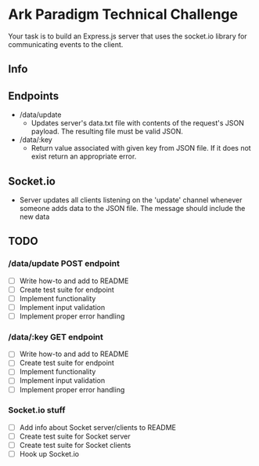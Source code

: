 # Ark Paradigm Technical Challenge
Your task is to build an Express.js server that uses the socket.io library for communicating events to the client.

## Info

## Endpoints
- /data/update
    - Updates server's data.txt file with contents of the request's JSON payload. The resulting file must be valid JSON.
- /data/:key
    - Return value associated with given key from JSON file. If it does not exist return an appropriate error.

## Socket.io
- Server updates all clients listening on the 'update' channel whenever someone adds data to the JSON file. The message should include the new data

## TODO

### /data/update POST endpoint
- [ ] Write how-to and add to README
- [ ] Create test suite for endpoint
- [ ] Implement functionality
- [ ] Implement input validation
- [ ] Implement proper error handling

### /data/:key GET endpoint
- [ ] Write how-to and add to README
- [ ] Create test suite for endpoint
- [ ] Implement functionality
- [ ] Implement input validation
- [ ] Implement proper error handling

### Socket.io stuff
- [ ] Add info about Socket server/clients to README
- [ ] Create test suite for Socket server
- [ ] Create test suite for Socket clients
- [ ] Hook up Socket.io
